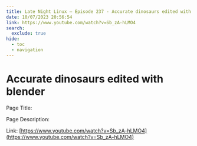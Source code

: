 ```yaml
---
title: Late Night Linux – Episode 237 - Accurate dinosaurs edited with blender
date: 10/07/2023 20:56:54
link: https://www.youtube.com/watch?v=Sb_zA-hLMO4
search:
  exclude: true
hide:
  - toc
  - navigation
---
```


# Accurate dinosaurs edited with blender

Page Title: 

Page Description:  

Link: [https://www.youtube.com/watch?v=Sb_zA-hLMO4](https://www.youtube.com/watch?v=Sb_zA-hLMO4)